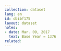 ```yaml
---
collection: dataset
lang: en
id: cbibf175
layout: dataset
notes: 
- date: Mar. 09, 2017
  text: Base Year = 1376
related:
---
```

